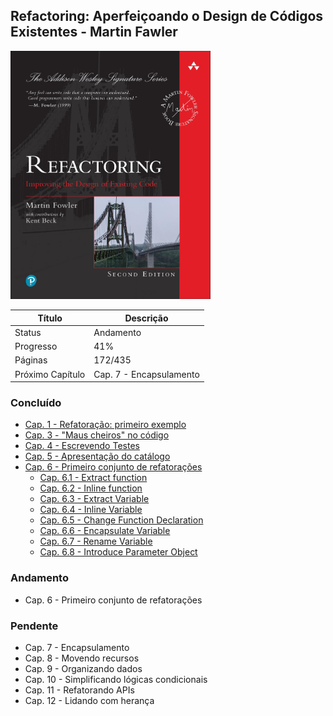 ## Refactoring: Aperfeiçoando o Design de Códigos Existentes - Martin Fawler

<img src="/readme/refactoring.jpg" alt="Refactoring: Aperfeiçoando o Design de Códigos Existentes - Martin Fowler" title="Refactoring: Aperfeiçoando o Design de Códigos Existentes - Martin Fowler" width="320">

| Título           | Descrição               |
| ---------------- | ----------------------- |
| Status           | Andamento               |
| Progresso        | 41%                     |
| Páginas          | 172/435                 |
| Próximo Capítulo | Cap. 7 - Encapsulamento |

### Concluído

-  [Cap. 1 - Refatoração: primeiro exemplo](https://github.com/mgomesdev/refactoring/tree/main/src/cap-1-refatoracao-primeiro-exemplo)
-  [Cap. 3 - "Maus cheiros" no código](#)
-  [Cap. 4 - Escrevendo Testes](https://github.com/mgomesdev/refactoring/tree/main/src/cap-4-escrevendo-testes)
-  [Cap. 5 - Apresentação do catálogo](#)
-  [Cap. 6 - Primeiro conjunto de refatorações](https://github.com/mgomesdev/refactoring/tree/main/src/cap-6-primeiro-conjunto-refatoracoes)
   -  [Cap. 6.1 - Extract function](https://github.com/mgomesdev/refactoring/tree/main/src/cap-6-primeiro-conjunto-refatoracoes)
   -  [Cap. 6.2 - Inline function](https://github.com/mgomesdev/refactoring/tree/main/src/cap-6-primeiro-conjunto-refatoracoes)
   -  [Cap. 6.3 - Extract Variable](https://github.com/mgomesdev/refactoring/tree/main/src/cap-6-primeiro-conjunto-refatoracoes)
   -  [Cap. 6.4 - Inline Variable](https://github.com/mgomesdev/refactoring/tree/main/src/cap-6-primeiro-conjunto-refatoracoes)
   -  [Cap. 6.5 - Change Function Declaration](https://github.com/mgomesdev/refactoring/tree/main/src/cap-6-primeiro-conjunto-refatoracoes)
   -  [Cap. 6.6 - Encapsulate Variable](https://github.com/mgomesdev/refactoring/tree/main/src/cap-6-primeiro-conjunto-refatoracoes)
   -  [Cap. 6.7 - Rename Variable](https://github.com/mgomesdev/refactoring/tree/main/src/cap-6-primeiro-conjunto-refatoracoes)
   -  [Cap. 6.8 - Introduce Parameter Object](https://github.com/mgomesdev/refactoring/tree/main/src/cap-6-primeiro-conjunto-refatoracoes)

### Andamento

-  Cap. 6 - Primeiro conjunto de refatorações

### Pendente

-  Cap. 7 - Encapsulamento
-  Cap. 8 - Movendo recursos
-  Cap. 9 - Organizando dados
-  Cap. 10 - Simplificando lógicas condicionais
-  Cap. 11 - Refatorando APIs
-  Cap. 12 - Lidando com herança
